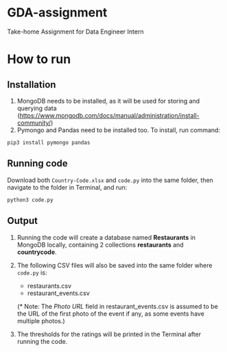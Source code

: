 # GDA-assignment
 Take-home Assignment for Data Engineer Intern

# How to run
## Installation
1. MongoDB needs to be installed, as it will be used for storing and querying data (https://www.mongodb.com/docs/manual/administration/install-community/)
2. Pymongo and Pandas need to be installed too. To install, run command:
```
pip3 install pymongo pandas
```
## Running code
Download both `Country-Code.xlsx` and `code.py` into the same folder, then navigate to the folder in Terminal, and run:
```
python3 code.py
```
## Output
1. Running the code will create a database named **Restaurants** in MongoDB locally, containing 2 collections **restaurants** and **countrycode**.
2. The following CSV files will also be saved into the same folder where `code.py` is:
    * restaurants.csv
    * restaurant_events.csv

    (\* Note: The *Photo URL* field in restaurant_events.csv is assumed to be the URL of the first photo of the event if any, as some events have multiple photos.)
3. The thresholds for the ratings will be printed in the Terminal after running the code.